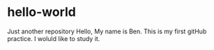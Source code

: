 # hello-world
Just another repository
Hello, My name is Ben. This is my first gitHub practice. I woluld like to study it.
